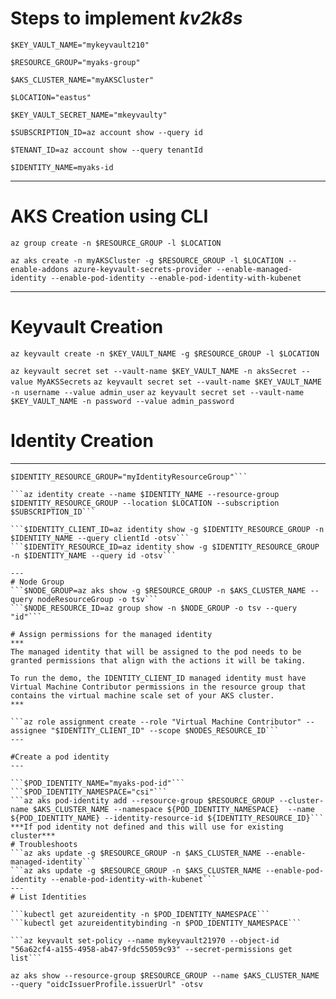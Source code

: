 # Steps to implement ***kv2k8s***

```$KEY_VAULT_NAME="mykeyvault210"```

```$RESOURCE_GROUP="myaks-group"```

```$AKS_CLUSTER_NAME="myAKSCluster"```

```$LOCATION="eastus"```

```$KEY_VAULT_SECRET_NAME="mkeyvaulty"```

```$SUBSCRIPTION_ID=az account show --query id```

```$TENANT_ID=az account show --query tenantId```

```$IDENTITY_NAME=myaks-id```

---
# AKS Creation using CLI

```az group create -n $RESOURCE_GROUP -l $LOCATION```

```az aks create -n myAKSCluster -g $RESOURCE_GROUP -l $LOCATION --enable-addons azure-keyvault-secrets-provider --enable-managed-identity --enable-pod-identity --enable-pod-identity-with-kubenet```

---

# Keyvault Creation

```az keyvault create -n $KEY_VAULT_NAME -g $RESOURCE_GROUP -l $LOCATION```

```az keyvault secret set --vault-name $KEY_VAULT_NAME -n aksSecret --value MyAKSSecrets```
```az keyvault secret set --vault-name $KEY_VAULT_NAME -n username --value admin_user```
```az keyvault secret set --vault-name $KEY_VAULT_NAME -n password --value admin_password```

# Identity Creation
---

```az group create --name myIdentityResourceGroup --location $LOCATION
$IDENTITY_RESOURCE_GROUP="myIdentityResourceGroup"```

```az identity create --name $IDENTITY_NAME --resource-group $IDENTITY_RESOURCE_GROUP --location $LOCATION --subscription $SUBSCRIPTION_ID```

```$IDENTITY_CLIENT_ID=az identity show -g $IDENTITY_RESOURCE_GROUP -n $IDENTITY_NAME --query clientId -otsv```
```$IDENTITY_RESOURCE_ID=az identity show -g $IDENTITY_RESOURCE_GROUP -n $IDENTITY_NAME --query id -otsv```

---
# Node Group
```$NODE_GROUP=az aks show -g $RESOURCE_GROUP -n $AKS_CLUSTER_NAME --query nodeResourceGroup -o tsv```
```$NODE_RESOURCE_ID=az group show -n $NODE_GROUP -o tsv --query "id"```

# Assign permissions for the managed identity
***
The managed identity that will be assigned to the pod needs to be granted permissions that align with the actions it will be taking.

To run the demo, the IDENTITY_CLIENT_ID managed identity must have Virtual Machine Contributor permissions in the resource group that contains the virtual machine scale set of your AKS cluster.
***

```az role assignment create --role "Virtual Machine Contributor" --assignee "$IDENTITY_CLIENT_ID" --scope $NODES_RESOURCE_ID```
---

#Create a pod identity
---

```$POD_IDENTITY_NAME="myaks-pod-id"```
```$POD_IDENTITY_NAMESPACE="csi"```
```az aks pod-identity add --resource-group $RESOURCE_GROUP --cluster-name $AKS_CLUSTER_NAME --namespace ${POD_IDENTITY_NAMESPACE}  --name ${POD_IDENTITY_NAME} --identity-resource-id ${IDENTITY_RESOURCE_ID}```
***If pod identity not defined and this will use for existing cluster***
# Troubleshoots
```az aks update -g $RESOURCE_GROUP -n $AKS_CLUSTER_NAME --enable-managed-identity```
```az aks update -g $RESOURCE_GROUP -n $AKS_CLUSTER_NAME --enable-pod-identity --enable-pod-identity-with-kubenet```
---
# List Identities

```kubectl get azureidentity -n $POD_IDENTITY_NAMESPACE```
```kubectl get azureidentitybinding -n $POD_IDENTITY_NAMESPACE```

```az keyvault set-policy --name mykeyvault21970 --object-id "56a62cf4-a155-4958-ab47-9fdc55059c93" --secret-permissions get list```

az aks show --resource-group $RESOURCE_GROUP --name $AKS_CLUSTER_NAME --query "oidcIssuerProfile.issuerUrl" -otsv


